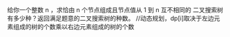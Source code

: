 给你一个整数 n ，求恰由 n 个节点组成且节点值从 1 到 n 互不相同的 二叉搜索树 有多少种？返回满足题意的二叉搜索树的种数。
//动态规划，dp[i]取决于左边元素组成的树的个数乘以右边元素组成的树的个数
